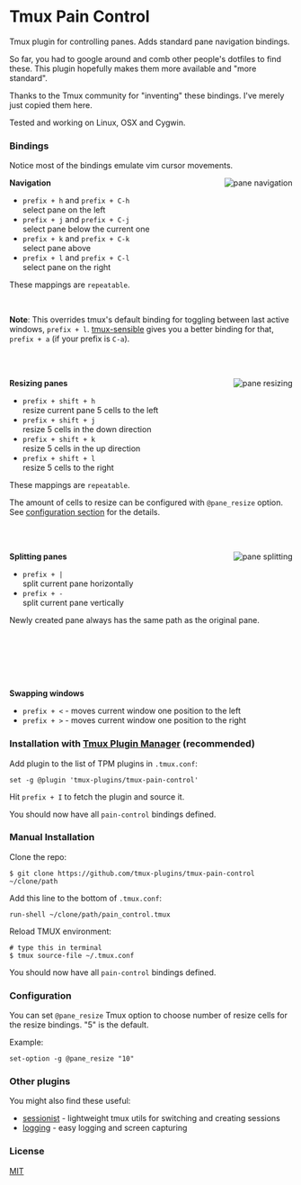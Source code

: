 # Tmux Pain Control

Tmux plugin for controlling panes. Adds standard pane navigation bindings.

So far, you had to google around and comb other people's dotfiles to find these.
This plugin hopefully makes them more available and "more standard".

Thanks to the Tmux community for "inventing" these bindings. I've merely just
copied them here.

Tested and working on Linux, OSX and Cygwin.

### Bindings

Notice most of the bindings emulate vim cursor movements.

<img align="right" src="/screenshots/pane_navigation.gif" alt="pane navigation"/>

**Navigation**

- `prefix + h` and `prefix + C-h`<br/>
  select pane on the left
- `prefix + j` and `prefix + C-j`<br/>
  select pane below the current one
- `prefix + k` and `prefix + C-k`<br/>
  select pane above
- `prefix + l` and `prefix + C-l`<br/>
  select pane on the right

These mappings are `repeatable`.

<br/>

**Note**: This overrides tmux's default binding for toggling between last
active windows, `prefix + l`.
[tmux-sensible](https://github.com/tmux-plugins/tmux-sensible) gives you
a better binding for that, `prefix + a` (if your prefix is `C-a`).

<br/><br/>

<img align="right" src="/screenshots/pane_resizing.gif" alt="pane resizing"/>

**Resizing panes**

- `prefix + shift + h`<br/>
  resize current pane 5 cells to the left
- `prefix + shift + j`<br/>
  resize 5 cells in the down direction
- `prefix + shift + k`<br/>
  resize 5 cells in the up direction
- `prefix + shift + l`<br/>
  resize 5 cells to the right

These mappings are `repeatable`.

The amount of cells to resize can be configured with `@pane_resize` option. See
[configuration section](#configuration) for the details.

<br/><br/>

<img align="right" src="/screenshots/pane_splitting.gif" alt="pane splitting"/>

**Splitting panes**

- `prefix + |`<br/>
  split current pane horizontally
- `prefix + -`<br/>
  split current pane vertically

Newly created pane always has the same path as the original pane.

<br/><br/><br/><br/><br/>

**Swapping windows**

- `prefix + <` - moves current window one position to the left
- `prefix + >` - moves current window one position to the right

### Installation with [Tmux Plugin Manager](https://github.com/tmux-plugins/tpm) (recommended)

Add plugin to the list of TPM plugins in `.tmux.conf`:

    set -g @plugin 'tmux-plugins/tmux-pain-control'

Hit `prefix + I` to fetch the plugin and source it.

You should now have all `pain-control` bindings defined.

### Manual Installation

Clone the repo:

    $ git clone https://github.com/tmux-plugins/tmux-pain-control ~/clone/path

Add this line to the bottom of `.tmux.conf`:

    run-shell ~/clone/path/pain_control.tmux

Reload TMUX environment:

    # type this in terminal
    $ tmux source-file ~/.tmux.conf

You should now have all `pain-control` bindings defined.

### Configuration

You can set `@pane_resize` Tmux option to choose number of resize cells for the
resize bindings. "5" is the default.

Example:

    set-option -g @pane_resize "10"

### Other plugins

You might also find these useful:

- [sessionist](https://github.com/tmux-plugins/tmux-sessionist) - lightweight
  tmux utils for switching and creating sessions
- [logging](https://github.com/tmux-plugins/tmux-logging) - easy logging and
  screen capturing

### License
[MIT](LICENSE.md)
